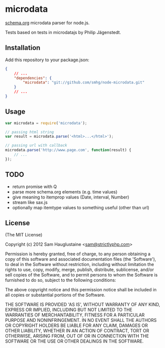 # microdata

  [schema.org](http://schema.org/) microdata parser for node.js.

  Tests based on tests in microdatajs by Philip Jägenstedt.

## Installation

Add this repository to your package.json:
```json
{
	// ...
	"dependencies": {
		"microdata": "git://github.com/smhg/node-microdata.git"
	}
	// ...
}
```

## Usage

```javascript
var microdata = require('microdata');

// passing html string
var result = microdata.parse('<html>...</html>');

// passing url with callback
microdata.parse('http://www.page.com', function(result) {
	// ...
});
```

## TODO
* return promise with Q
* parse more schema.org elements (e.g. time values)
* give meaning to itemprop values (Date, interval, Number)
* stream like sax.js
* optionally map itemtype values to something useful (other than url)

## License 

(The MIT License)

Copyright (c) 2012 Sam Hauglustaine &lt;sam@strictlyphp.com&gt;

Permission is hereby granted, free of charge, to any person obtaining
a copy of this software and associated documentation files (the
'Software'), to deal in the Software without restriction, including
without limitation the rights to use, copy, modify, merge, publish,
distribute, sublicense, and/or sell copies of the Software, and to
permit persons to whom the Software is furnished to do so, subject to
the following conditions:

The above copyright notice and this permission notice shall be
included in all copies or substantial portions of the Software.

THE SOFTWARE IS PROVIDED 'AS IS', WITHOUT WARRANTY OF ANY KIND,
EXPRESS OR IMPLIED, INCLUDING BUT NOT LIMITED TO THE WARRANTIES OF
MERCHANTABILITY, FITNESS FOR A PARTICULAR PURPOSE AND NONINFRINGEMENT.
IN NO EVENT SHALL THE AUTHORS OR COPYRIGHT HOLDERS BE LIABLE FOR ANY
CLAIM, DAMAGES OR OTHER LIABILITY, WHETHER IN AN ACTION OF CONTRACT,
TORT OR OTHERWISE, ARISING FROM, OUT OF OR IN CONNECTION WITH THE
SOFTWARE OR THE USE OR OTHER DEALINGS IN THE SOFTWARE.
